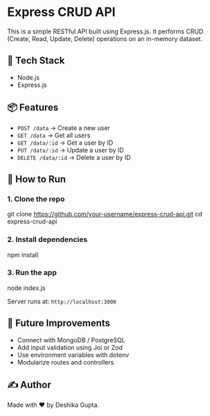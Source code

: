 # Express CRUD API

This is a simple RESTful API built using Express.js. It performs CRUD (Create, Read, Update, Delete) operations on an in-memory dataset.

## 🔧 Tech Stack
- Node.js
- Express.js

## 📦 Features
- `POST /data` → Create a new user
- `GET /data` → Get all users
- `GET /data/:id` → Get a user by ID
- `PUT /data/:id` → Update a user by ID
- `DELETE /data/:id` → Delete a user by ID

## 🚀 How to Run

### 1. Clone the repo
git clone https://github.com/your-username/express-crud-api.git
cd express-crud-api

### 2. Install dependencies
npm install

### 3. Run the app
node index.js

Server runs at: `http://localhost:3000`

## 📁 Future Improvements
- Connect with MongoDB / PostgreSQL  
- Add input validation using Joi or Zod  
- Use environment variables with dotenv  
- Modularize routes and controllers  

## ✍️ Author
Made with ❤️ by Deshika Gupta.
